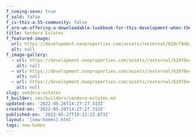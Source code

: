 ```yaml
---
f_coming-soon: true
f_sold: false
f_is-this-a-55-community: false
f_are-we-offering-a-downloadable-lookbook-for-this-development-when-they-submit-their-contact-info: false
title: Sendera Estates
f_featured-image:
  url: https://development.nanproperties.com/assets//external/628cf0db33a930acca192f77_sendera_20181016-02.jpg
  alt: null
f_image-gallery:
  - url: https://development.nanproperties.com/assets//external/628f8e4100cafe2fb038a2fe_dji-0006.jpg
    alt: null
  - url: https://development.nanproperties.com/assets//external/628f8e45f19cbc37cc6b16b3_dji-0012.jpg
    alt: null
  - url: https://development.nanproperties.com/assets//external/628f8e4100cafe2fb038a2fe_dji-0006.jpg
    alt: null
slug: sendera-estates
f_builder: cms/builders/sendera-estates.md
updated-on: '2022-05-26T14:27:27.313Z'
created-on: '2022-05-26T14:27:27.313Z'
published-on: '2022-05-27T19:12:23.873Z'
layout: '[new-homes].html'
tags: new-homes
---
```



